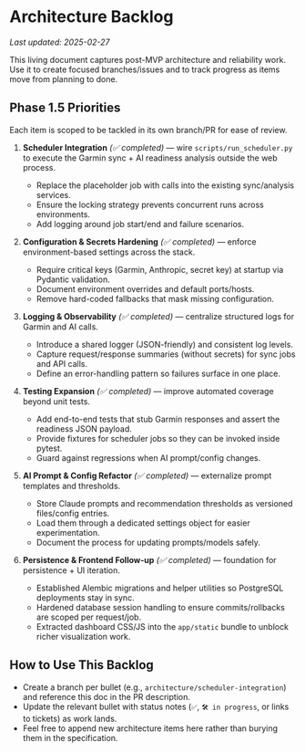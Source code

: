 # Architecture Backlog

_Last updated: 2025-02-27_

This living document captures post-MVP architecture and reliability work. Use it to create focused branches/issues and to track progress as items move from planning to done.

## Phase 1.5 Priorities

Each item is scoped to be tackled in its own branch/PR for ease of review.

1. **Scheduler Integration** _(✅ completed)_ — wire `scripts/run_scheduler.py` to execute the Garmin sync + AI readiness analysis outside the web process.
   - Replace the placeholder job with calls into the existing sync/analysis services.
   - Ensure the locking strategy prevents concurrent runs across environments.
   - Add logging around job start/end and failure scenarios.

2. **Configuration & Secrets Hardening** _(✅ completed)_ — enforce environment-based settings across the stack.
   - Require critical keys (Garmin, Anthropic, secret key) at startup via Pydantic validation.
   - Document environment overrides and default ports/hosts.
   - Remove hard-coded fallbacks that mask missing configuration.

3. **Logging & Observability** _(✅ completed)_ — centralize structured logs for Garmin and AI calls.
   - Introduce a shared logger (JSON-friendly) and consistent log levels.
   - Capture request/response summaries (without secrets) for sync jobs and API calls.
   - Define an error-handling pattern so failures surface in one place.

4. **Testing Expansion** _(✅ completed)_ — improve automated coverage beyond unit tests.
   - Add end-to-end tests that stub Garmin responses and assert the readiness JSON payload.
   - Provide fixtures for scheduler jobs so they can be invoked inside pytest.
   - Guard against regressions when AI prompt/config changes.

5. **AI Prompt & Config Refactor** _(✅ completed)_ — externalize prompt templates and thresholds.
   - Store Claude prompts and recommendation thresholds as versioned files/config entries.
   - Load them through a dedicated settings object for easier experimentation.
   - Document the process for updating prompts/models safely.

6. **Persistence & Frontend Follow-up** _(✅ completed)_ — foundation for persistence + UI iteration.
   - Established Alembic migrations and helper utilities so PostgreSQL deployments stay in sync.
   - Hardened database session handling to ensure commits/rollbacks are scoped per request/job.
   - Extracted dashboard CSS/JS into the `app/static` bundle to unblock richer visualization work.

## How to Use This Backlog

- Create a branch per bullet (e.g., `architecture/scheduler-integration`) and reference this doc in the PR description.
- Update the relevant bullet with status notes (`✅`, `🛠️ in progress`, or links to tickets) as work lands.
- Feel free to append new architecture items here rather than burying them in the specification.
